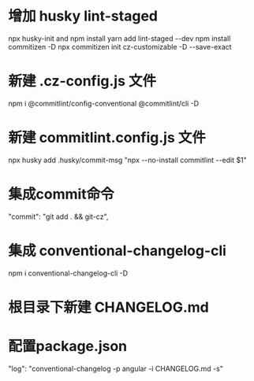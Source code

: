 # 增加  husky lint-staged
npx husky-init and npm install
yarn add lint-staged --dev
npm install commitizen -D
npx commitizen init cz-customizable -D --save-exact
# 新建 .cz-config.js 文件
npm i @commitlint/config-conventional @commitlint/cli -D
# 新建 commitlint.config.js 文件
npx husky add .husky/commit-msg "npx --no-install commitlint --edit $1"
# 集成commit命令
"commit": "git add . && git-cz",
# 集成 conventional-changelog-cli
npm i conventional-changelog-cli -D
# 根目录下新建 CHANGELOG.md
# 配置package.json
"log": "conventional-changelog -p angular -i CHANGELOG.md -s"